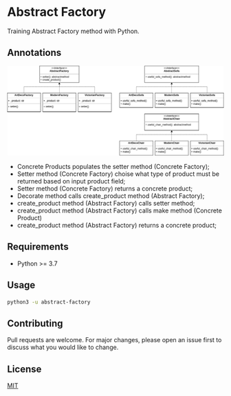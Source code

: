 # Abstract Factory

Training Abstract Factory method with Python.

## Annotations

![alt Abstract Factory Method](https://github.com/hedibertosilva/design-patterns-python/blob/main/creational-patterns/abstract-factory/contents/draw.png?raw=true)

- Concrete Products populates the setter method (Concrete Factory);
- Setter method (Concrete Factory) choise what type of product must be returned based on input product field;
- Setter method (Concrete Factory) returns a concrete product;
- Decorate method calls create_product method (Abstract Factory);
- create_product method (Abstract Factory) calls setter method;
- create_product method (Abstract Factory) calls make method (Concrete Product)
- create_product method (Abstract Factory) returns a concrete product;

## Requirements

- Python >= 3.7

## Usage

```sh
python3 -u abstract-factory
```

## Contributing
Pull requests are welcome. For major changes, please open an issue first to discuss what you would like to change.

## License
[MIT](https://choosealicense.com/licenses/mit/)